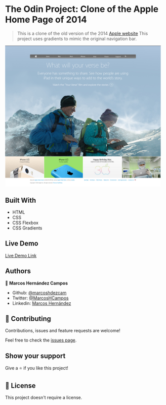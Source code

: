 # The Odin Project: Clone of the Apple Home Page of 2014

> This is a clone of the old version of the 2014 [Apple website](https://web.archive.org/web/20140301004610/http://www.apple.com/)
> This project uses gradients to mimic the original navigation bar. 

![screenshot](./img/app_screenshot.png)


## Built With

- HTML
- CSS
- CSS Flexbox
- CSS Gradients

## Live Demo

[Live Demo Link](https://marcoshdezcam.github.io/gh-pages-lives/)


## Authors

👤 **Marcos Hernández Campos**

- Github: [@marcoshdezcam](https://github.com/marcoshdezcam)
- Twitter: [@MarcosHCampos](https://twitter.com/MarcosHCampos)
- Linkedin: [Marcos Hernández](https://linkedin.com/marcos-hernández-56058119a/)


## 🤝 Contributing

Contributions, issues and feature requests are welcome!

Feel free to check the [issues page](issues/).

## Show your support

Give a ⭐️ if you like this project!

## 📝 License

This project doesn't require a license. 